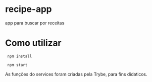 # recipe-app
app para buscar por receitas
# Como utilizar
```
 npm install
```
```
 npm start
```

As funções do services foram criadas pela Trybe, para fins didaticos.
